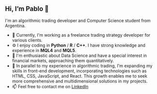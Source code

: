 ## Hi, I’m Pablo 👋

I'm an algorithmic trading developer and Computer Science student from Argentina.

- 🏢 Currently, I'm working as a freelance trading strategy developer for various clients.
- ⚙️ I enjoy coding in **Python** / **R** / **C++**. I have strong knowledge and experience in **MQL4** and **MQL5**.
- 🌱 I'm enthusiastic about Data Science and have a special interest in financial markets, approaching them quantitatively.
- 🚀 In parallel to my experience in algorithmic trading, I'm expanding my skills in front-end development, incorporating technologies such as HTML, CSS, JavaScript, and React. This growth enables me to seek more comprehensive and multidimensional solutions in my projects.
- 📫 Feel free to contact me on [LinkedIn](https://www.linkedin.com/in/pablo-spata)

<!---
pablospata/pablospata is a ✨ special ✨ repository because its `README.md` (this file) appears on your GitHub profile.
You can click the Preview link to take a look at your changes.
--->
